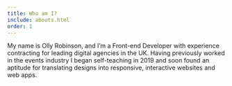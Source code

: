 ```yaml
---
title: Who am I?
include: abouts.html
order: 1
---
```


My name is Olly Robinson, and I’m a Front-end Developer with experience contracting for leading digital agencies in the UK. Having previously worked in the events industry I began self-teaching in 2019 and soon found an aptitude for translating designs into responsive, interactive websites and web apps.
